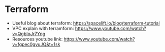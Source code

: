# Terraform

- Useful blog about terraform: https://spacelift.io/blog/terraform-tutorial
- VPC explain with terramform: https://www.youtube.com/watch?v=QgbIoJr7Yng
- Resources youtube link: https://www.youtube.com/watch?v=fgpec0gvuJQ&t=1sk
